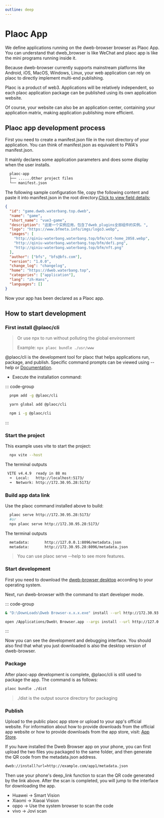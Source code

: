 ```yaml
---
outline: deep
---
```


# Plaoc App

We define applications running on the dweb-browser browser as Plaoc App. You can understand that dweb_browser is like WeChat and plaoc app is like the mini programs running inside it.

Because dweb-browser currently supports mainstream platforms like Android, iOS, MacOS, Windows, Linux, your web application can rely on plaoc to directly implement multi-end publishing.

Plaoc is a product of web3. Applications will be relatively independent, so each plaoc application package can be published using its own application website.

Of course, your website can also be an application center, containing your application matrix, making application publishing more efficient.

## Plaoc app development process

First you need to create a manifest.json file in the root directory of your application. You can think of manifest.json as equivalent to PWA's manifest.json.

It mainly declares some application parameters and does some display when the user installs.

```bash
  plaoc-app
  ├── ......Other project files
  └── manifest.json
```

The following sample configuration file, copy the following content and paste it into manifest.json in the root directory.[Click to view field details](./manifest.md);

```json
{
  "id": "game.dweb.waterbang.top.dweb",
  "name": "game",
  "short_name": "vue3-game",
  "description": "这是一个实例应用，包含了dweb_plugins全部组件的实例。",
  "logo": "https://www.bfmeta.info/imgs/logo3.webp",
  "images": [
    "http://qiniu-waterbang.waterbang.top/bfm/cot-home_2058.webp",
    "http://qiniu-waterbang.waterbang.top/bfm/defi.png",
    "http://qiniu-waterbang.waterbang.top/bfm/nft.png"
  ],
  "author": ["bfs", "bfs@bfs.com"],
  "version": "1.0.0",
  "change_log": "changelog",
  "home": "https://dweb.waterbang.top",
  "categories": ["application"],
  "lang": "zh-Hans",
  "languages": []
}
```

Now your app has been declared as a Plaoc app.

## How to start development

### First install @plaoc/cli

> Or use npx to run without polluting the global environment
>
> Example: `npx plaoc bundle ./usr/www`

@plaoc/cli is the development tool for plaoc that helps applications run, package, and publish. Specific command prompts can be viewed using --help or [Documentation](./cli.md).

- Execute the installation command:

::: code-group
```bash [PNPM]
  pnpm add -g @plaoc/cli
```

```bash [YARN]
  yarn global add @plaoc/cli
```

```bash [NPM]
  npm i -g @plaoc/cli
```

:::

### Start the project

This example uses vite to start the project:

```bash
  npx vite --host
```

The terminal outputs

```bash
 VITE v4.4.9  ready in 88 ms
  ➜  Local:   http://localhost:5173/
  ➜  Network: http://172.30.95.28:5173/
```

### Build app data link

Use the plaoc command installed above to build:

```bash
  plaoc serve http://172.30.95.28:5173/
  #or
  npx plaoc serve http://172.30.95.28:5173/
```

The terminal outputs

```bash
  metadata:       http://127.0.0.1:8096/metadata.json
  metadata:       http://172.30.95.28:8096/metadata.json
```

> You can use plaoc serve --help to see more features.

### Start development

First you need to download the [dweb-browser desktop](https://github.com/BioforestChain/dweb_browser/releases) according to your operating system.

Next, run dweb-browser with the command to start developer mode.

::: code-group

```bash [Windows]
& "D:\DownLoads\Dweb Browser-x.x.x.exe" install --url http://172.30.93.43:8096/metadata.json
```

```bash [MacOS]
open /Applications/Dweb\ Browser.app --args install --url http://127.0.0.1:8096/metadata.json
```

:::

Now you can see the development and debugging interface. You should also find that what you just downloaded is also the desktop version of dweb-browser.

### Package

After plaoc-app development is complete, @plaoc/cli is still used to package the app. The command is as follows:

```bash
plaoc bundle ./dist
```

> ./dist is the output source directory for packaging

### Publish

Upload to the public plaoc app store or upload to your app's official website. For information about how to provide downloads from the official app website or how to provide downloads from the app store, visit: [App Store](./app-store.md).

If you have installed the Dweb Browser app on your phone, you can first upload the two files you packaged to the same folder, and then generate the QR code from the metadata.json address.

```bash
dweb://install?url=http://example.com/app1/metadata.json
```

Then use your phone's deep_link function to scan the QR code generated by the link above. After the scan is completed, you will jump to the interface for downloading the app.

- Huawei -> Smart Vision
- Xiaomi -> Xiaoai Vision
- oppo -> Use the system browser to scan the code
- vivo -> Jovi scan
